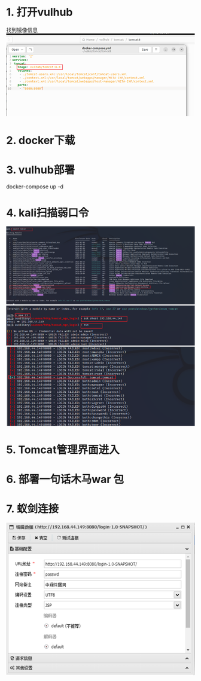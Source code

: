# 1. 打开vulhub
找到镜像信息
![d0138c5369e1375d49f7a9c18916e4c1.png](../../_resources/d0138c5369e1375d49f7a9c18916e4c1.png)
# 2. docker下载
# 3. vulhub部署
docker-compose up -d
# 4. kali扫描弱口令
![bd63da12b660f876953a8c20c78fec70.png](../../_resources/bd63da12b660f876953a8c20c78fec70.png)
![d9a44eb6652f8daf14088c45dce696ad.png](../../_resources/d9a44eb6652f8daf14088c45dce696ad.png)
![975e512b5f522855efda81146e1c2235.png](../../_resources/975e512b5f522855efda81146e1c2235.png)
# 5. Tomcat管理界面进入
# 6. 部署一句话木马war 包
# 7. 蚁剑连接
![ca56f2bf01a854cb0d74d10d81637c68.png](../../_resources/ca56f2bf01a854cb0d74d10d81637c68.png)